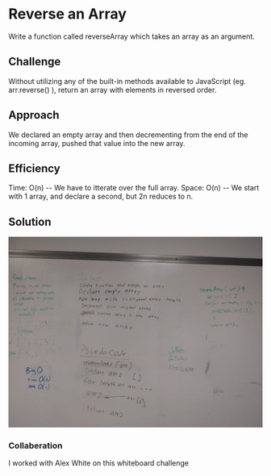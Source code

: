 # Reverse an Array
Write a function called reverseArray which takes an array as an argument. 

## Challenge
Without utilizing any of the built-in methods available to JavaScript (eg. arr.reverse() ), return an array with elements in reversed order.

## Approach  
We declared an empty array and then decrementing from the end of the incoming array, pushed that value into the new array.

## Efficiency
Time: O(n) -- We have to itterate over the full array.
Space: O(n) -- We start with 1 array, and declare a second, but 2n reduces to n.

## Solution
![arrayReverse whiteboard image](https://github.com/Kcils360/data-structures-and-algorithms-JS/blob/master/assets/array-reverse.jpg "arrayReverse Wite Board")

### Collaberation
I worked with Alex White on this whiteboard challenge

